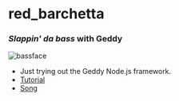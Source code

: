 red_barchetta
=============

### *Slappin' da bass* with Geddy

![bassface](http://31.media.tumblr.com/tumblr_lo4w22N5mA1qljt6yo1_500.gif)

* Just trying out the Geddy Node.js framework. 
* [Tutorial](http://geddyjs.org/tutorial)
* [Song](//www.youtube.com/embed/FAvQSkK8Z8)

